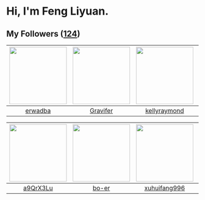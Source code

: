 # Hi, I'm Feng Liyuan.

## My Followers ([124](https://github.com/SunRunAway?tab=followers))

| <img src="https://avatars.githubusercontent.com/u/43768654?v=4" width="150" height="150" /> | <img src="https://avatars.githubusercontent.com/u/44160838?v=4" width="150" height="150" /> | <img src="https://avatars.githubusercontent.com/u/58126365?v=4" width="150" height="150" /> | <img src="https://avatars.githubusercontent.com/u/71307974?v=4" width="150" height="150" /> |
| :-----------------------------------------------------------------------------------------: | :-----------------------------------------------------------------------------------------: | :-----------------------------------------------------------------------------------------: | :-----------------------------------------------------------------------------------------: |
|                            [erwadba](https://github.com/erwadba)                            |                           [Gravifer](https://github.com/Gravifer)                           |                       [kellyraymond](https://github.com/kellyraymond)                       |                       [StevenJokess](https://github.com/StevenJokess)                       |

| <img src="https://avatars.githubusercontent.com/u/46620760?v=4" width="150" height="150" /> | <img src="https://avatars.githubusercontent.com/u/49479987?v=4" width="150" height="150" /> | <img src="https://avatars.githubusercontent.com/u/50138288?v=4" width="150" height="150" /> | <img src="https://avatars.githubusercontent.com/u/193270912?v=4" width="150" height="150" /> |
| :-----------------------------------------------------------------------------------------: | :-----------------------------------------------------------------------------------------: | :-----------------------------------------------------------------------------------------: | :------------------------------------------------------------------------------------------: |
|                           [a9QrX3Lu](https://github.com/a9QrX3Lu)                           |                              [bo-er](https://github.com/bo-er)                              |                       [xuhuifang996](https://github.com/xuhuifang996)                       |                             [LinuxJS](https://github.com/LinuxJS)                            |
